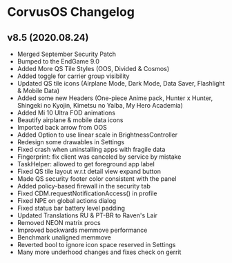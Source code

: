 # CorvusOS Changelog

## v8.5 (2020.08.24)
- Merged September Security Patch
- Bumped to the EndGame 9.0
- Added More QS Tile Styles (OOS, Divided & Cosmos)
- Added toggle for carrier group visibility
- Updated QS tile icons (Airplane Mode, Dark Mode, Data Saver, Flashlight & Mobile Data)
- Added some new Headers (One-piece Anime pack, Hunter x Hunter, Shingeki no Kyojin, Kimetsu no Yaiba, My Hero Academia)
- Added Mi 10 Ultra FOD animations
- Beautify airplane & mobile data icons
- Imported back arrow from OOS
- Added Option to use linear scale in BrightnessController
- Redesign some drawables in Settings
- Fixed crash when uninstalling apps with fragile data
- Fingerprint: fix client was canceled by service by mistake
- TaskHelper: allowed to get foreground app label
- Fixed QS tile layout w.r.t detail view expand button
- Made QS security footer color consistent with the panel
- Added policy-based firewall in the security tab
- Fixed CDM.requestNotificationAccess() in profile
- Fixed NPE on global actions dialog
- Fixed status bar battery level padding
- Updated Translations RU & PT-BR to Raven's Lair
- Removed NEON matrix procs
- Improved backwards memmove performance
- Benchmark unaligned memmove
- Reverted bool to ignore icon space reserved in Settings
- Many more underhood changes and fixes check on gerrit
